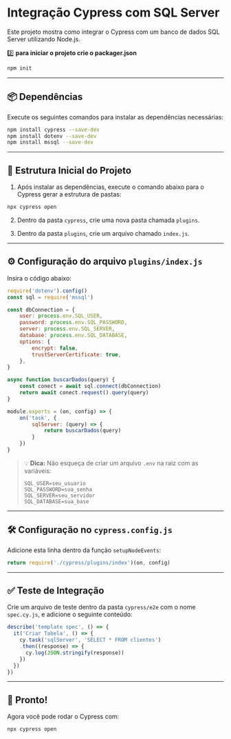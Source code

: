 
# Integração Cypress com SQL Server

Este projeto mostra como integrar o Cypress com um banco de dados SQL Server utilizando Node.js.

2️⃣ **para iniciar o projeto crie o packager.json**

```bash
npm init
```
---

## 📦 Dependências

Execute os seguintes comandos para instalar as dependências necessárias:

```bash
npm install cypress --save-dev
npm install dotenv --save-dev
npm install mssql --save-dev
```

---

## 📁 Estrutura Inicial do Projeto

1. Após instalar as dependências, execute o comando abaixo para o Cypress gerar a estrutura de pastas:

```bash
npx cypress open
```

2. Dentro da pasta `cypress`, crie uma nova pasta chamada `plugins`.

3. Dentro da pasta `plugins`, crie um arquivo chamado `index.js`.

---

## ⚙️ Configuração do arquivo `plugins/index.js`

Insira o código abaixo:

```javascript
require('dotenv').config()
const sql = require('mssql')

const dbConnection = {
    user: process.env.SQL_USER,
    password: process.env.SQL_PASSWORD,
    server: process.env.SQL_SERVER,
    database: process.env.SQL_DATABASE,
    options: {
        encrypt: false,
        trustServerCertificate: true,
    },
}

async function buscarDados(query) {
    const conect = await sql.connect(dbConnection)
    return await conect.request().query(query)
}

module.exports = (on, config) => {
    on('task', {
        sqlServer: (query) => {
            return buscarDados(query)
        }
    })
}
```

> 💡 **Dica:** Não esqueça de criar um arquivo `.env` na raiz com as variáveis:
>
> ```env
> SQL_USER=seu_usuario
> SQL_PASSWORD=sua_senha
> SQL_SERVER=seu_servidor
> SQL_DATABASE=sua_base
> ```

---

## 🛠️ Configuração no `cypress.config.js`

Adicione esta linha dentro da função `setupNodeEvents`:

```javascript
return require('./cypress/plugins/index')(on, config)
```

---

## ✅ Teste de Integração

Crie um arquivo de teste dentro da pasta `cypress/e2e` com o nome `spec.cy.js`, e adicione o seguinte conteúdo:

```javascript
describe('template spec', () => {
  it('Criar Tabela', () => {
    cy.task('sqlServer', 'SELECT * FROM clientes')
    .then((response) => {
      cy.log(JSON.stringify(response))
    })
  })
})
```

---

## 🚀 Pronto!

Agora você pode rodar o Cypress com:

```bash
npx cypress open
```
